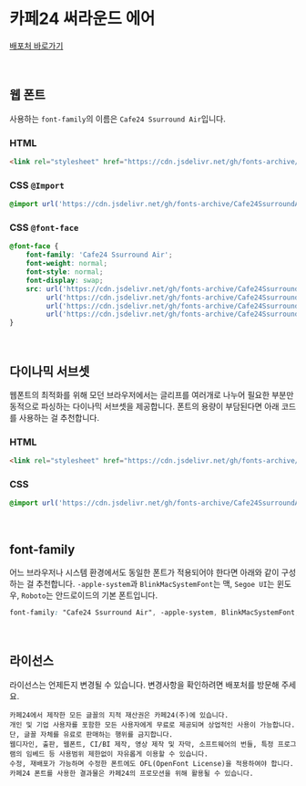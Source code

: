 # 카페24 써라운드 에어

[배포처 바로가기](https://fonts.cafe24.com/)

&nbsp;

## 웹 폰트

사용하는 `font-family`의 이름은 `Cafe24 Ssurround Air`입니다.

### HTML

```html
<link rel="stylesheet" href="https://cdn.jsdelivr.net/gh/fonts-archive/Cafe24SsurroundAir/Cafe24SsurroundAir.css" type="text/css"/>
```

### CSS `@Import`

```css
@import url('https://cdn.jsdelivr.net/gh/fonts-archive/Cafe24SsurroundAir/Cafe24SsurroundAir.css');
```

### CSS `@font-face`

```css
@font-face {
    font-family: 'Cafe24 Ssurround Air';
    font-weight: normal;
    font-style: normal;
    font-display: swap;
    src: url('https://cdn.jsdelivr.net/gh/fonts-archive/Cafe24SsurroundAir/Cafe24SsurroundAir.woff2') format('woff2'),
         url('https://cdn.jsdelivr.net/gh/fonts-archive/Cafe24SsurroundAir/Cafe24SsurroundAir.woff') format('woff'),
         url('https://cdn.jsdelivr.net/gh/fonts-archive/Cafe24SsurroundAir/Cafe24SsurroundAir.otf') format('opentype'),
         url('https://cdn.jsdelivr.net/gh/fonts-archive/Cafe24SsurroundAir/Cafe24SsurroundAir.ttf') format('truetype');
}
```

&nbsp;

## 다이나믹 서브셋

웹폰트의 최적화를 위해 모던 브라우저에서는 글리프를 여러개로 나누어 필요한 부분만 동적으로 파싱하는 다이나믹 서브셋을 제공합니다. 폰트의 용량이 부담된다면 아래 코드를 사용하는 걸 추천합니다.

### HTML

```html
<link rel="stylesheet" href="https://cdn.jsdelivr.net/gh/fonts-archive/Cafe24SsurroundAir/subsets/Cafe24SsurroundAir-dynamic-subset.css" type="text/css"/>
```

### CSS

```css
@import url('https://cdn.jsdelivr.net/gh/fonts-archive/Cafe24SsurroundAir/subsets/Cafe24SsurroundAir-dynamic-subset.css');
```

&nbsp;

## font-family

어느 브라우저나 시스템 환경에서도 동일한 폰트가 적용되어야 한다면 아래와 같이 구성하는 걸 추천합니다. `-apple-system`과 `BlinkMacSystemFont`는 맥, `Segoe UI`는 윈도우, `Roboto`는 안드로이드의 기본 폰트입니다.


```css
font-family: "Cafe24 Ssurround Air", -apple-system, BlinkMacSystemFont, "Segoe UI", Roboto, Oxygen, Ubuntu, Cantarell, "Open Sans", "Helvetica Neue", sans-serif;
```

&nbsp;

## 라이선스

라이선스는 언제든지 변경될 수 있습니다. 변경사항을 확인하려면 배포처를 방문해 주세요.

```
카페24에서 제작한 모든 글꼴의 지적 재산권은 카페24(주)에 있습니다.
개인 및 기업 사용자를 포함한 모든 사용자에게 무료로 제공되며 상업적인 사용이 가능합니다. 단, 글꼴 자체를 유료로 판매하는 행위를 금지합니다.
웹디자인, 출판, 웹폰트, CI/BI 제작, 영상 제작 및 자막, 소프트웨어의 번들, 특정 프로그램의 임베드 등 사용범위 제한없이 자유롭게 이용할 수 있습니다.
수정, 재배포가 가능하며 수정한 폰트에도 OFL(OpenFont License)을 적용하여야 합니다.
카페24 폰트를 사용한 결과물은 카페24의 프로모션을 위해 활용될 수 있습니다.
```
